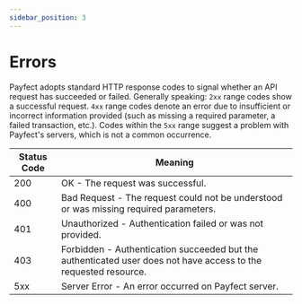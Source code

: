 ```yaml
---
sidebar_position: 3
---
```


# Errors

Payfect adopts standard HTTP response codes to signal whether an API request has succeeded or failed. Generally speaking: `2xx` range codes show a successful request. `4xx` range codes denote an error due to insufficient or incorrect information provided (such as missing a required parameter, a failed transaction, etc.). Codes within the `5xx` range suggest a problem with Payfect's servers, which is not a common occurrence.

| Status Code | Meaning |
|-------------|---------|
| 200 | OK - The request was successful. |
| 400 | Bad Request - The request could not be understood or was missing required parameters. |
| 401 | Unauthorized - Authentication failed or was not provided. |
| 403 | Forbidden - Authentication succeeded but the authenticated user does not have access to the requested resource. |
| 5xx | Server Error - An error occurred on Payfect server. |
